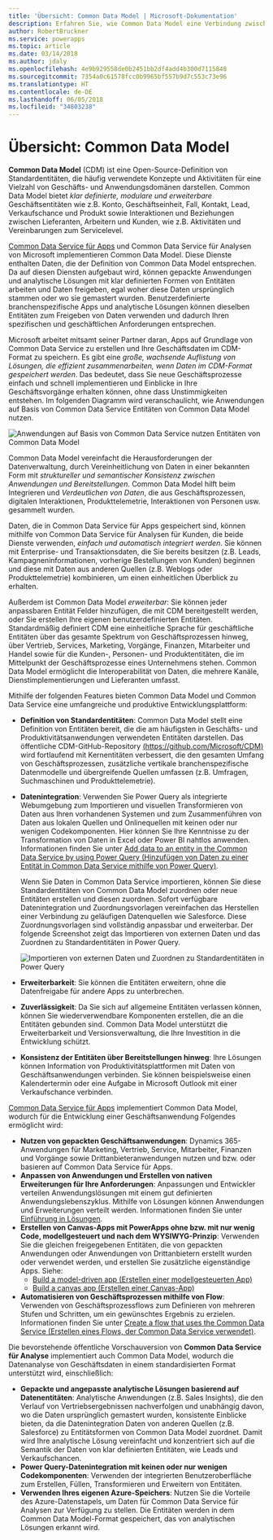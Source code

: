 ```yaml
---
title: 'Übersicht: Common Data Model | Microsoft-Dokumentation'
description: Erfahren Sie, wie Common Data Model eine Verbindung zwischen Common Data Service für Apps und Common Data Service für Analysen herstellt.
author: RobertBruckner
ms.service: powerapps
ms.topic: article
ms.date: 03/14/2018
ms.author: jdaly
ms.openlocfilehash: 4e9b929558de0b2451bb2df4add4b300d7115848
ms.sourcegitcommit: 7354a0c61578fcc0b9965bf557b9d7c553c73e96
ms.translationtype: HT
ms.contentlocale: de-DE
ms.lasthandoff: 06/05/2018
ms.locfileid: "34803238"
---
```

# <a name="common-data-model-overview"></a>Übersicht: Common Data Model

**Common Data Model** (CDM) ist eine Open-Source-Definition von Standardentitäten, die häufig verwendete Konzepte und Aktivitäten für eine Vielzahl von Geschäfts- und Anwendungsdomänen darstellen. Common Data Model bietet *klar definierte, modulare und erweiterbare* Geschäftsentitäten wie z.B. Konto, Geschäftseinheit, Fall, Kontakt, Lead, Verkaufschance und Produkt sowie Interaktionen und Beziehungen zwischen Lieferanten, Arbeitern und Kunden, wie z.B. Aktivitäten und Vereinbarungen zum Servicelevel. 

[Common Data Service für Apps](../maker/common-data-service/data-platform-intro.md) und Common Data Service für Analysen <!-- TODO add link when available  --> von Microsoft implementieren Common Data Model. Diese Dienste enthalten Daten, die der Definition von Common Data Model entsprechen. Da auf diesen Diensten aufgebaut wird, können gepackte Anwendungen und analytische Lösungen mit klar definierten Formen von Entitäten arbeiten und Daten freigeben, egal woher diese Daten ursprünglich stammen oder wo sie gemastert wurden. Benutzerdefinierte branchenspezifische Apps und analytische Lösungen können dieselben Entitäten zum Freigeben von Daten verwenden und dadurch Ihren spezifischen und geschäftlichen Anforderungen entsprechen. 

Microsoft arbeitet mitsamt seiner Partner daran, Apps auf Grundlage von Common Data Service zu erstellen und Ihre Geschäftsdaten im CDM-Format zu speichern. Es gibt eine *große, wachsende Auflistung von Lösungen, die effizient zusammenarbeiten, wenn Daten im CDM-Format gespeichert werden*. Das bedeutet, dass Sie neue Geschäftsprozesse einfach und schnell implementieren und Einblicke in Ihre Geschäftsvorgänge erhalten können, ohne dass Unstimmigkeiten entstehen. Im folgenden Diagramm wird veranschaulicht, wie Anwendungen auf Basis von Common Data Service Entitäten von Common Data Model nutzen.

![Anwendungen auf Basis von Common Data Service nutzen Entitäten von Common Data Model](media/cdm-overview.png)

Common Data Model vereinfacht die Herausforderungen der Datenverwaltung, durch Vereinheitlichung von Daten in einer bekannten Form mit *struktureller und semantischer Konsistenz zwischen Anwendungen und Bereitstellungen*. Common Data Model hilft beim Integrieren und *Verdeutlichen von Daten*, die aus Geschäftsprozessen, digitalen Interaktionen, Produkttelemetrie, Interaktionen von Personen usw. gesammelt wurden. 

Daten, die in Common Data Service für Apps gespeichert sind, können mithilfe von Common Data Service für Analysen für Kunden, die beide Dienste verwenden, *einfach und automatisch integriert werden*. Sie können mit Enterprise- und Transaktionsdaten, die Sie bereits besitzen (z.B. Leads, Kampagneninformationen, vorherige Bestellungen von Kunden) beginnen und diese mit Daten aus anderen Quellen (z.B. Weblogs oder Produkttelemetrie) kombinieren, um einen einheitlichen Überblick zu erhalten.

Außerdem ist Common Data Model *erweiterbar*: Sie können jeder anpassbaren Entität Felder hinzufügen, die mit CDM bereitgestellt werden, oder Sie erstellen Ihre eigenen benutzerdefinierten Entitäten. Standardmäßig definiert CDM eine einheitliche Sprache für geschäftliche Entitäten über das gesamte Spektrum von Geschäftsprozessen hinweg, über Vertrieb, Services, Marketing, Vorgänge, Finanzen, Mitarbeiter und Handel sowie für die Kunden-, Personen- und Produktentitäten, die im Mittelpunkt der Geschäftsprozesse eines Unternehmens stehen. Common Data Model ermöglicht die Interoperabilität von Daten, die mehrere Kanäle, Dienstimplementierungen und Lieferanten umfasst.

Mithilfe der folgenden Features bieten Common Data Model und Common Data Service eine umfangreiche und produktive Entwicklungsplattform:

- **Definition von Standardentitäten**: Common Data Model stellt eine Definition von Entitäten bereit, die die am häufigsten in Geschäfts- und Produktivitätsanwendungen verwendeten Entitäten darstellen. Das öffentliche CDM-GitHub-Repository [(https://github.com/Microsoft/CDM)](https://github.com/Microsoft/CDM) wird fortlaufend mit Kernentitäten verbessert, die den gesamten Umfang von Geschäftsprozessen, zusätzliche vertikale branchenspezifische Datenmodelle und übergreifende Quellen umfassen (z.B. Umfragen, Suchmaschinen und Produkttelemetrie).
- **Datenintegration**: Verwenden Sie Power Query als integrierte Webumgebung zum Importieren und visuellen Transformieren von Daten aus Ihren vorhandenen Systemen und zum Zusammenführen von Daten aus lokalen Quellen und Onlinequellen mit keinen oder nur wenigen Codekomponenten. Hier können Sie Ihre Kenntnisse zu der Transformation von Daten in Excel oder Power BI nahtlos anwenden. Informationen finden Sie unter [Add data to an entity in the Common Data Service by using Power Query (Hinzufügen von Daten zu einer Entität in Common Data Service mithilfe von Power Query)](../maker/common-data-service/data-platform-cds-newentity-pq.md).
    
    Wenn Sie Daten in Common Data Service importieren, können Sie diese Standardentitäten von Common Data Model zuordnen oder neue Entitäten erstellen und diesen zuordnen. Sofort verfügbare Datenintegration und Zuordnungsvorlagen vereinfachen das Herstellen einer Verbindung zu geläufigen Datenquellen wie Salesforce. Diese Zuordnungsvorlagen sind vollständig anpassbar und erweiterbar. Der folgende Screenshot zeigt das Importieren von externen Daten und das Zuordnen zu Standardentitäten in Power Query. 
    
    ![Importieren von externen Daten und Zuordnen zu Standardentitäten in Power Query ](media/cdm-mapping-entities.png)<br />

- **Erweiterbarkeit**: Sie können die Entitäten erweitern, ohne die Datenfreigabe für andere Apps zu unterbrechen.
- **Zuverlässigkeit**: Da Sie sich auf allgemeine Entitäten verlassen können, können Sie wiederverwendbare Komponenten erstellen, die an die Entitäten gebunden sind. Common Data Model unterstützt die Erweiterbarkeit und Versionsverwaltung, die Ihre Investition in die Entwicklung schützt.
- **Konsistenz der Entitäten über Bereitstellungen hinweg**: Ihre Lösungen können Information von Produktivitätsplattformen mit Daten von Geschäftsanwendungen verbinden. Sie können beispielsweise einen Kalendertermin oder eine Aufgabe in Microsoft Outlook mit einer Verkaufschance verbinden. 

[Common Data Service für Apps](../maker/common-data-service/data-platform-intro.md) implementiert Common Data Model, wodurch für die Entwicklung einer Geschäftsanwendung Folgendes ermöglicht wird:

- **Nutzen von gepackten Geschäftsanwendungen**: Dynamics 365-Anwendungen für Marketing, Vertrieb, Service, Mitarbeiter, Finanzen und Vorgänge sowie Drittanbieteranwendungen nutzen und bzw. oder basieren auf Common Data Service für Apps.
- **Anpassen von Anwendungen und Erstellen von nativen Erweiterungen für Ihre Anforderungen**: Anpassungen und Entwickler verteilen Anwendungslösungen mit einem gut definierten Anwendungslebenszyklus. Mithilfe von Lösungen können Anwendungen und Erweiterungen verteilt werden. Informationen finden Sie unter [Einführung in Lösungen](../developer/common-data-service/introduction-solutions.md).
- **Erstellen von Canvas-Apps mit PowerApps ohne bzw. mit nur wenig Code, modellgesteuert und nach dem WYSIWYG-Prinzip**: Verwenden Sie die gleichen freigegebenen Entitäten, die von gepackten Anwendungen oder Anwendungen von Drittanbietern erstellt wurden oder verwendet werden, und erstellen Sie zusätzliche eigenständige Apps. Siehe: 
    - [Build a model-driven app (Erstellen einer modellgesteuerten App)](../maker/model-driven-apps/model-driven-app-overview.md)
    - [Build a canvas app (Erstellen einer Canvas-App)](../maker/canvas-apps/getting-started.md) 
- **Automatisieren von Geschäftsprozessen mithilfe von Flow**: Verwenden von Geschäftsprozessflows zum Definieren von mehreren Stufen und Schritten, um ein gewünschtes Ergebnis zu erzielen. Informationen finden Sie unter [Create a flow that uses the Common Data Service (Erstellen eines Flows, der Common Data Service verwendet)](/flow/common-data-model-intro).
 
Die bevorstehende öffentliche Vorschauversion von **Common Data Service für Analyse**<!-- TODO add link when available  --> implementiert auch Common Data Model, wodurch die Datenanalyse von Geschäftsdaten in einem standardisierten Format unterstützt wird, einschließlich:

- **Gepackte und angepasste analytische Lösungen basierend auf Datenentitäten**: Analytische Anwendungen (z.B. Sales Insights), die den Verlauf von Vertriebsergebnissen nachverfolgen und unabhängig davon, wo die Daten ursprünglich gemastert wurden, konsistente Einblicke bieten, da die Datenintegration Daten von anderen Quellen (z.B. Salesforce) zu Entitätsformen von Common Data Model zuordnet. Damit wird Ihre analytische Lösung vereinfacht und konzentriert sich auf die Semantik der Daten von klar definierten Entitäten, wie Leads und Verkaufschancen.
- **Power Query-Datenintegration mit keinen oder nur wenigen Codekomponenten**: Verwenden der integrierten Benutzeroberfläche zum Erstellen, Füllen, Transformieren und Erweitern von Entitäten. 
- **Verwenden Ihres eigenen Azure-Speichers**: Nutzen Sie die Vorteile des Azure-Datenstapels, um Daten für Common Data Service für Analysen zur Verfügung zu stellen. Die Entitäten werden in dem Common Data Model-Format gespeichert, das von analytischen Lösungen erkannt wird.

